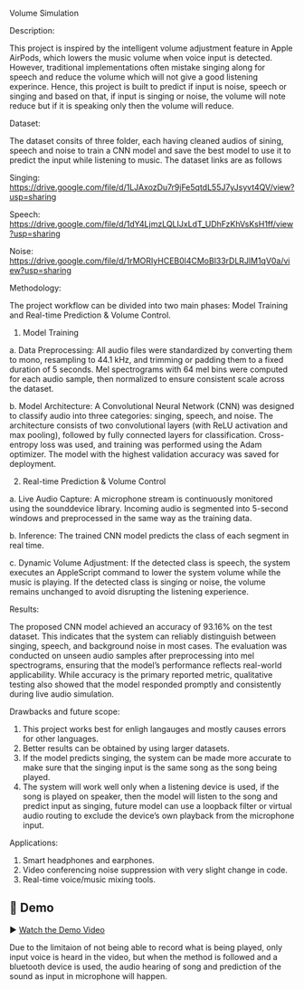 Volume Simulation 

Description:

This project is inspired by the intelligent volume adjustment feature in Apple AirPods, which lowers the music volume when voice input is detected. However, traditional implementations often mistake singing along for speech and reduce the volume which will not give a good listening experince. 
Hence, this project is built to predict if input is noise, speech or singing and based on that, if input is singing or noise, the volume will note reduce but if it is speaking only then the volume will reduce.


Dataset:

The dataset consits of three folder, each having cleaned audios of sining, speech and noise to train a CNN model and save the best model to use it to predict the input while listening to music.
The dataset links are as follows 

Singing: https://drive.google.com/file/d/1LJAxozDu7r9jFe5qtdL55J7yJsyvt4QV/view?usp=sharing

Speech: https://drive.google.com/file/d/1dY4LjmzLQLIJxLdT_UDhFzKhVsKsH1ff/view?usp=sharing

Noise: https://drive.google.com/file/d/1rMORIyHCEB0l4CMoBl33rDLRJlM1qV0a/view?usp=sharing


Methodology:

The project workflow can be divided into two main phases: Model Training and Real-time Prediction & Volume Control.

1. Model Training

a. Data Preprocessing: All audio files were standardized by converting them to mono, resampling to 44.1 kHz, and trimming or padding them to a fixed duration of 5 seconds. Mel spectrograms with 64 mel bins were computed for each audio sample, then normalized to ensure consistent scale across the dataset.

b. Model Architecture: A Convolutional Neural Network (CNN) was designed to classify audio into three categories: singing, speech, and noise.
The architecture consists of two convolutional layers (with ReLU activation and max pooling), followed by fully connected layers for classification.
Cross-entropy loss was used, and training was performed using the Adam optimizer.
The model with the highest validation accuracy was saved for deployment.

2. Real-time Prediction & Volume Control

a. Live Audio Capture: A microphone stream is continuously monitored using the sounddevice library. Incoming audio is segmented into 5-second windows and preprocessed in the same way as the training data.

b. Inference: The trained CNN model predicts the class of each segment in real time.

c. Dynamic Volume Adjustment: If the detected class is speech, the system executes an AppleScript command to lower the system volume while the music is playing. If the detected class is singing or noise, the volume remains unchanged to avoid disrupting the listening experience.

Results:

The proposed CNN model achieved an accuracy of 93.16% on the test dataset. This indicates that the system can reliably distinguish between singing, speech, and background noise in most cases. The evaluation was conducted on unseen audio samples after preprocessing into mel spectrograms, ensuring that the model’s performance reflects real-world applicability. While accuracy is the primary reported metric, qualitative testing also showed that the model responded promptly and consistently during live audio simulation.

Drawbacks and future scope:

1. This project works best for enligh langauges and mostly causes errors for other languages.
2. Better results can be obtained by using larger datasets.
3. If the model predicts singing, the system can be made more accurate to make sure that the singing input is the same song as the song being played.
4. The system will work well only when a listening device is used, if the song is played on speaker, then the model will listen to the song and predict input as singing, future model can use a loopback filter or virtual audio routing to exclude the device’s own playback from the microphone input.

Applications:

1. Smart headphones and earphones.
2. Video conferencing noise suppression with very slight change in code.
3. Real-time voice/music mixing tools.

## 🎥 Demo

▶ [Watch the Demo Video](https://drive.google.com/file/d/15p-LMeNbUBdl0f0drQRK1IcZYpIammoV/view?usp=drive_link)

Due to the limitaion of not being able to record what is being played, only input voice is heard in the video, but when the method is followed and a bluetooth device is used, the audio hearing of song and prediction of the sound as input in microphone will happen.


